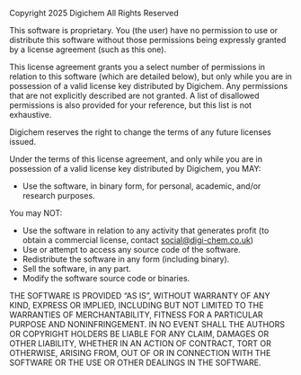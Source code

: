 Copyright 2025 Digichem
All Rights Reserved

This software is proprietary. You (the user) have no permission to use or 
distribute this software without those permissions being expressly granted by a 
license agreement (such as this one).

This license agreement  grants you a select number of permissions in relation
to this software (which are detailed below), but only while you are in possession
of a valid license key distributed by Digichem. Any permissions that are not
explicitly described are not granted. A list of disallowed permissions is also
provided for your reference, but this list is not exhaustive.

Digichem reserves the right to change the terms of any future licenses issued.

Under the terms of this license agreement, and only while you are in possession
of a valid license key distributed by Digichem, you MAY:
 - Use the software, in binary form, for personal, academic, and/or research purposes.
 
You may NOT:
 - Use the software in relation to any activity that generates profit (to obtain a
   commercial license, contact social@digi-chem.co.uk)
 - Use or attempt to access any source code of the software.
 - Redistribute the software in any form (including binary).
 - Sell the software, in any part.
 - Modify the software source code or binaries.
 
THE SOFTWARE IS PROVIDED “AS IS”, WITHOUT WARRANTY OF ANY KIND, EXPRESS OR 
IMPLIED, INCLUDING BUT NOT LIMITED TO THE WARRANTIES OF MERCHANTABILITY, 
FITNESS FOR A PARTICULAR PURPOSE AND NONINFRINGEMENT. IN NO EVENT SHALL THE 
AUTHORS OR COPYRIGHT HOLDERS BE LIABLE FOR ANY CLAIM, DAMAGES OR OTHER 
LIABILITY, WHETHER IN AN ACTION OF CONTRACT, TORT OR OTHERWISE, ARISING FROM, 
OUT OF OR IN CONNECTION WITH THE SOFTWARE OR THE USE OR OTHER DEALINGS IN THE 
SOFTWARE.
